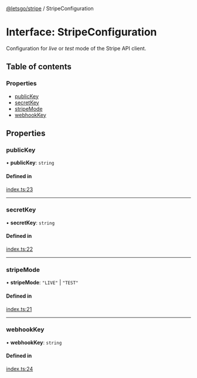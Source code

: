[@letsgo/stripe](../README.md) / StripeConfiguration

# Interface: StripeConfiguration

Configuration for _live_ or _test_ mode of the Stripe API client.

## Table of contents

### Properties

- [publicKey](StripeConfiguration.md#publickey)
- [secretKey](StripeConfiguration.md#secretkey)
- [stripeMode](StripeConfiguration.md#stripemode)
- [webhookKey](StripeConfiguration.md#webhookkey)

## Properties

### publicKey

• **publicKey**: `string`

#### Defined in

[index.ts:23](https://github.com/47chapters/letsgo/blob/5310a6f/packages/stripe/src/index.ts#L23)

___

### secretKey

• **secretKey**: `string`

#### Defined in

[index.ts:22](https://github.com/47chapters/letsgo/blob/5310a6f/packages/stripe/src/index.ts#L22)

___

### stripeMode

• **stripeMode**: ``"LIVE"`` \| ``"TEST"``

#### Defined in

[index.ts:21](https://github.com/47chapters/letsgo/blob/5310a6f/packages/stripe/src/index.ts#L21)

___

### webhookKey

• **webhookKey**: `string`

#### Defined in

[index.ts:24](https://github.com/47chapters/letsgo/blob/5310a6f/packages/stripe/src/index.ts#L24)
